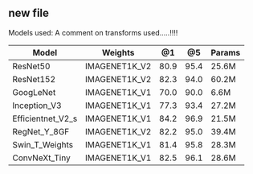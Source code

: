 ## new file

Models used: 
A comment on transforms used.....!!!!

| Model           | Weights      | @1     | @5    | Params |
|-----------------|--------------|--------|-------|--------|
|ResNet50         |IMAGENET1K_V2 | 80.9   |  95.4 | 25.6M  |
|ResNet152        |IMAGENET1K_V2 | 82.3   | 94.0  | 60.2M  |
|GoogLeNet        |IMAGENET1K_V1 | 70.0   |90.0   |6.6M    |
|Inception_V3     |IMAGENET1K_V1 | 77.3   |93.4   |27.2M   |
|Efficientnet_V2_s|IMAGENET1K_V1 | 84.2   |96.9   |21.5M   |
|RegNet_Y_8GF     |IMAGENET1K_V2 |82.2    |95.0   |39.4M   |
|Swin_T_Weights   |IMAGENET1K_V1 |81.4    |95.8   |28.3M   |
|ConvNeXt_Tiny    |IMAGENET1K_V1 |82.5    |96.1   |28.6M   |




